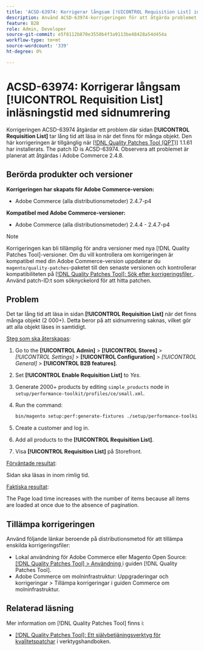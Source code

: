 ```yaml
---
title: 'ACSD-63974: Korrigerar långsam [!UICONTROL Requisition List] inläsningstid med sidnumrering'
description: Använd ACSD-63974-korrigeringen för att åtgärda problemet där sidan [!UICONTROL Requisition List] tar lång tid att läsa in när det finns för många objekt.
feature: B2B
role: Admin, Developer
source-git-commit: e5f8112b870e3550b4f3a9113be48428a54d454a
workflow-type: tm+mt
source-wordcount: '339'
ht-degree: 0%

---
```



# ACSD-63974: Korrigerar långsam [!UICONTROL Requisition List] inläsningstid med sidnumrering

Korrigeringen ACSD-63974 åtgärdar ett problem där sidan **[!UICONTROL Requisition List]** tar lång tid att läsa in när det finns för många objekt. Den här korrigeringen är tillgänglig när [[!DNL Quality Patches Tool (QPT)]](/help/tools/quality-patches-tool/quality-patches-tool-to-self-serve-quality-patches.md) 1.1.61 har installerats. The patch ID is ACSD-63974. Observera att problemet är planerat att åtgärdas i Adobe Commerce 2.4.8.

## Berörda produkter och versioner

**Korrigeringen har skapats för Adobe Commerce-version:**

* Adobe Commerce (alla distributionsmetoder) 2.4.7-p4

**Kompatibel med Adobe Commerce-versioner:**

* Adobe Commerce (alla distributionsmetoder) 2.4.4 - 2.4.7-p4

>[!NOTE]
>
>Korrigeringen kan bli tillämplig för andra versioner med nya [!DNL Quality Patches Tool]-versioner. Om du vill kontrollera om korrigeringen är kompatibel med din Adobe Commerce-version uppdaterar du `magento/quality-patches`-paketet till den senaste versionen och kontrollerar kompatibiliteten på [[!DNL Quality Patches Tool]: Sök efter korrigeringsfiler ](https://experienceleague.adobe.com/tools/commerce-quality-patches/index.html). Använd patch-ID:t som söknyckelord för att hitta patchen.

## Problem

Det tar lång tid att läsa in sidan **[!UICONTROL Requisition List]** när det finns många objekt (2 000+). Detta beror på att sidnumrering saknas, vilket gör att alla objekt läses in samtidigt.

<u>Steg som ska återskapas</u>:

1. Go to the **[!UICONTROL Admin]** > **[!UICONTROL Stores]** > *[!UICONTROL Settings]* > **[!UICONTROL Configuration]** > *[!UICONTROL General]* > **[!UICONTROL B2B features]**.
1. Set **[!UICONTROL Enable Requisition List]** to *Yes*.
1. Generate 2000+ products by editing `simple_products` node in `setup/performance-toolkit/profiles/ce/small.xml`.
1. Run the command:

   ```bash
   bin/magento setup:perf:generate-fixtures ./setup/performance-toolkit/profiles/ce/small.xml
   ```

1. Create a customer and log in.
1. Add all products to the **[!UICONTROL Requisition List]**.
1. Visa **[!UICONTROL Requisition List]** på Storefront.


<u>Förväntade resultat</u>:

Sidan ska läsas in inom rimlig tid.


<u>Faktiska resultat</u>:

The Page load time increases with the number of items because all items are loaded at once due to the absence of pagination.

## Tillämpa korrigeringen

Använd följande länkar beroende på distributionsmetod för att tillämpa enskilda korrigeringsfiler:

* Lokal användning för Adobe Commerce eller Magento Open Source: [[!DNL Quality Patches Tool] > Användning ](/help/tools/quality-patches-tool/usage.md) i guiden [!DNL Quality Patches Tool].
* Adobe Commerce om molninfrastruktur: Uppgraderingar och korrigeringar > Tillämpa korrigeringar i guiden Commerce om molninfrastruktur.

## Relaterad läsning

Mer information om [!DNL Quality Patches Tool] finns i:

* [[!DNL Quality Patches Tool]: Ett självbetjäningsverktyg för kvalitetspatchar](/help/tools/quality-patches-tool/quality-patches-tool-to-self-serve-quality-patches.md) i verktygshandboken.
